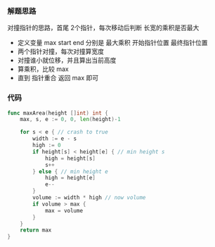 ### 解题思路

对撞指针的思路，首尾 2个指针，每次移动后判断 长宽的乘积是否最大

- 定义变量 max start end 分别是 最大乘积 开始指针位置 最终指针位置
- 两个指针对撞，每次对撞算宽度
- 对撞谁小就位移，并且算出当前高度
- 算乘积，比较 max
- 直到 指针重合 返回 max 即可

### 代码

```go
func maxArea(height []int) int {
	max, s, e := 0, 0, len(height)-1

	for s < e { // crash to true
		width := e - s
		high := 0
		if height[s] < height[e] { // min height s
			high = height[s]
			s++
		} else { // min height e
			high = height[e]
			e--
		}
		volume := width * high // now volume
		if volume > max {
			max = volume
		}
	}
	return max
}
```
